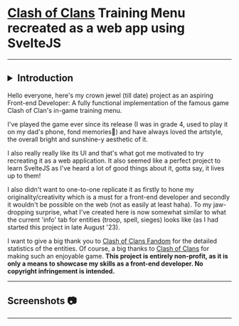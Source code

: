 # [Clash of Clans](https://supercell.com/en/games/clashofclans/) Training Menu recreated as a web app using SvelteJS

----

<h2><details>
<summary>Introduction</summary></h2>
Hello everyone, here's my crown jewel (till date) project as an aspiring Front-end Developer: A fully functional implementation of the famous game Clash of Clan's in-game training menu.

I've played the game ever since its release (I was in grade 4, used to play it on my dad's phone, fond memories🥰) and have always loved the artstyle, the overall bright and sunshine-y aesthetic of it.

I also really really like its UI and that's what got me motivated to try recreating it as a web application. It also seemed like a perfect project to learn SvelteJS as I've heard a lot of good things about it, gotta say, it lives up to them!

I also didn't want to one-to-one replicate it as firstly to hone my originality/creativity which is a must for a front-end developer and secondly it wouldn't be possible on the web (not as easily at least haha).
To my jaw-dropping surprise, what I've created here is now somewhat similar to what the current 'info' tab for entities (troop, spell, sieges) looks like (as I had started this project in late August '23).

I want to give a big thank you to [Clash of Clans Fandom](https://clashofclans.fandom.com) for the detailed statistics of the entities. Of course, a big thanks to [Clash of Clans](https://supercell.com/en/games/clashofclans/) for making such an enjoyable game.
**This project is entirely non-profit, as it is only a means to showcase my skills as a front-end developer. No copyright infringement is intended.**

</details>

----

## Screenshots :camera:

----
